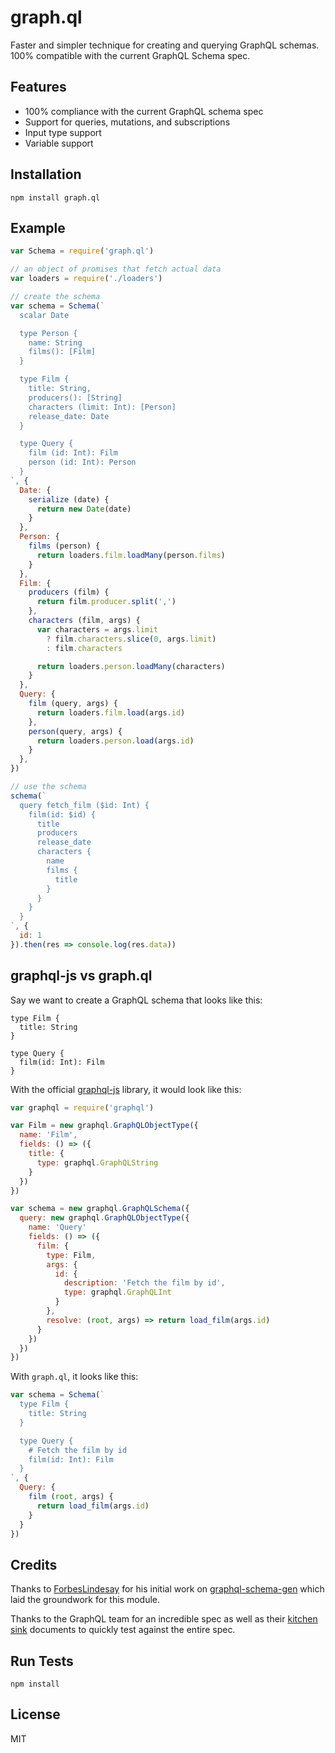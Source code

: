 
# graph.ql

  Faster and simpler technique for creating and querying GraphQL schemas. 100% compatible with the current GraphQL Schema spec.

## Features

- 100% compliance with the current GraphQL schema spec
- Support for queries, mutations, and subscriptions
- Input type support
- Variable support

## Installation

```
npm install graph.ql
```

## Example

```js
var Schema = require('graph.ql')

// an object of promises that fetch actual data
var loaders = require('./loaders')

// create the schema
var schema = Schema(`
  scalar Date

  type Person {
    name: String
    films(): [Film]
  }

  type Film {
    title: String,
    producers(): [String]
    characters (limit: Int): [Person]
    release_date: Date
  }

  type Query {
    film (id: Int): Film
    person (id: Int): Person
  }
`, {
  Date: {
    serialize (date) {
      return new Date(date)
    }
  },
  Person: {
    films (person) {
      return loaders.film.loadMany(person.films)
    }
  },
  Film: {
    producers (film) {
      return film.producer.split(',')
    },
    characters (film, args) {
      var characters = args.limit
        ? film.characters.slice(0, args.limit)
        : film.characters

      return loaders.person.loadMany(characters)
    }
  },
  Query: {
    film (query, args) {
      return loaders.film.load(args.id)
    },
    person(query, args) {
      return loaders.person.load(args.id)
    }
  },
})

// use the schema
schema(`
  query fetch_film ($id: Int) {
    film(id: $id) {
      title
      producers
      release_date
      characters {
        name
        films {
          title
        }
      }
    }
  }
`, {
  id: 1
}).then(res => console.log(res.data))
```

## graphql-js vs graph.ql

Say we want to create a GraphQL schema that looks like this:

```
type Film {
  title: String
}

type Query {
  film(id: Int): Film
}
```

With the official [graphql-js](http://github.com/graphql/graphql-js) library, it would look like this:

```js
var graphql = require('graphql')

var Film = new graphql.GraphQLObjectType({
  name: 'Film',
  fields: () => ({
    title: {
      type: graphql.GraphQLString
    }
  })
})

var schema = new graphql.GraphQLSchema({
  query: new graphql.GraphQLObjectType({
    name: 'Query'
    fields: () => ({
      film: {
        type: Film,
        args: {
          id: {
            description: 'Fetch the film by id',
            type: graphql.GraphQLInt
          }
        },
        resolve: (root, args) => return load_film(args.id)
      }
    })
  })
})
```

With `graph.ql`, it looks like this:

```js
var schema = Schema(`
  type Film {
    title: String
  }

  type Query {
    # Fetch the film by id
    film(id: Int): Film
  }
`, {
  Query: {
    film (root, args) {
      return load_film(args.id)
    }
  }
})
```

## Credits

Thanks to [ForbesLindesay](https://github.com/ForbesLindesay) for his initial work on [graphql-schema-gen](https://github.com/ForbesLindesay/graphql-schema-gen) which laid the groundwork for this module.

Thanks to the GraphQL team for an incredible spec as well as their [kitchen sink](https://github.com/graphql/graphql-js/tree/master/src/language/__tests__) documents to quickly test against the entire spec.

## Run Tests

```
npm install
```

## License

MIT

